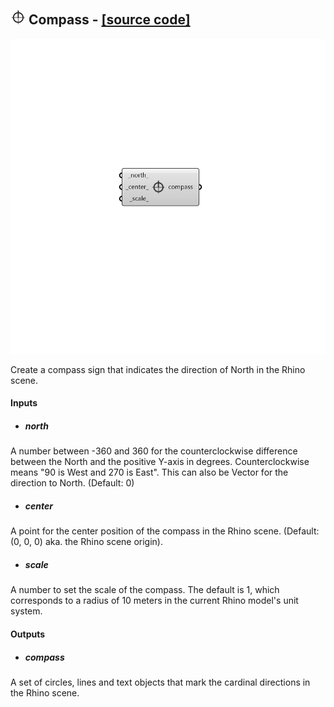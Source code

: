 ## ![](../../images/icons/Compass.png) Compass - [[source code]](https://github.com/ladybug-tools/ladybug-grasshopper/blob/master/ladybug_grasshopper/src//LB%20Compass.py)

![](../../images/components/Compass.png)

Create a compass sign that indicates the direction of North in the Rhino scene.
 



#### Inputs
* ##### north 
A number between -360 and 360 for the counterclockwise difference between the North and the positive Y-axis in degrees. Counterclockwise means "90 is West and 270 is East". This can also be Vector for the direction to North. (Default: 0) 
* ##### center 
A point for the center position of the compass in the Rhino scene. (Default: (0, 0, 0) aka. the Rhino scene origin). 
* ##### scale 
A number to set the scale of the compass. The default is 1, which corresponds to a radius of 10 meters in the current Rhino model's unit system. 

#### Outputs
* ##### compass
A set of circles, lines and text objects that mark the cardinal directions in the Rhino scene.
